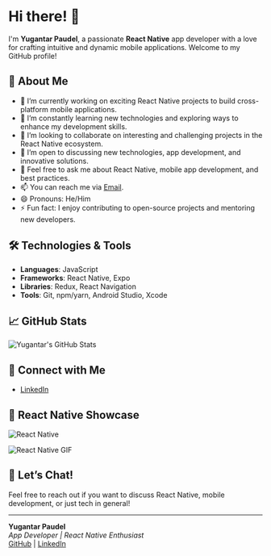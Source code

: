 # Hi there! 👋

I'm **Yugantar Paudel**, a passionate **React Native** app developer with a love for crafting intuitive and dynamic mobile applications. Welcome to my GitHub profile!

## 🌟 About Me

- 🔭 I’m currently working on exciting React Native projects to build cross-platform mobile applications.
- 🌱 I’m constantly learning new technologies and exploring ways to enhance my development skills.
- 👯 I’m looking to collaborate on interesting and challenging projects in the React Native ecosystem.
- 🤔 I’m open to discussing new technologies, app development, and innovative solutions.
- 💬 Feel free to ask me about React Native, mobile app development, and best practices.
- 📫 You can reach me via [Email](mailto:yugantarpaudel0321@gmail.com).
- 😄 Pronouns: He/Him
- ⚡ Fun fact: I enjoy contributing to open-source projects and mentoring new developers.

## 🛠️ Technologies & Tools

- **Languages**: JavaScript
- **Frameworks**: React Native, Expo
- **Libraries**: Redux, React Navigation
- **Tools**: Git, npm/yarn, Android Studio, Xcode


## 📈 GitHub Stats

![Yugantar's GitHub Stats](https://github-readme-stats.vercel.app/api?username=your-username&show_icons=true&hide_title=true&count_private=true&hide=prs&theme=radical)

## 🔗 Connect with Me

- [LinkedIn](www.linkedin.com/in/yugantar-paudel-55b59a320)

## 🎨 React Native Showcase

![React Native](https://img.shields.io/badge/React_Native-007ACC?style=for-the-badge&logo=react&logoColor=white)

![React Native GIF](https://media.giphy.com/media/3o6nUO0jo82L4JoRfG/giphy.gif)

## 💬 Let’s Chat!

Feel free to reach out if you want to discuss React Native, mobile development, or just tech in general!

---

**Yugantar Paudel**  
*App Developer | React Native Enthusiast*  
[GitHub](https://github.com/yugantar07) | [LinkedIn](www.linkedin.com/in/yugantar-paudel-55b59a320)
